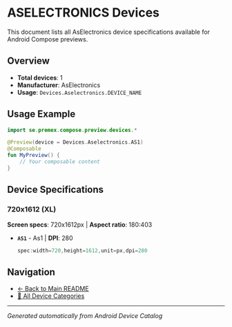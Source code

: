 # ASELECTRONICS Devices

This document lists all AsElectronics device specifications available for Android Compose previews.

## Overview

- **Total devices**: 1
- **Manufacturer**: AsElectronics
- **Usage**: `Devices.Aselectronics.DEVICE_NAME`

## Usage Example

```kotlin
import se.premex.compose.preview.devices.*

@Preview(device = Devices.Aselectronics.AS1)
@Composable
fun MyPreview() {
    // Your composable content
}
```

## Device Specifications

### 720x1612 (XL)

**Screen specs**: 720x1612px | **Aspect ratio**: 180:403

- **`AS1`** - As1 | **DPI**: 280
  ```kotlin
  spec:width=720,height=1612,unit=px,dpi=280
  ```

## Navigation

- [← Back to Main README](../../README.md)
- [📱 All Device Categories](../README.md)

---
*Generated automatically from Android Device Catalog*
